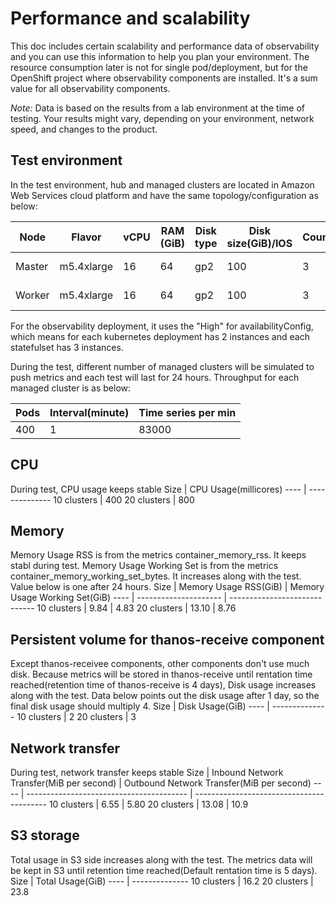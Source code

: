 
# Performance and scalability

This doc includes certain scalability and performance data of observability and you can use this information to help you plan your environment. 
The resource consumption later is not for single pod/deployment, but for the OpenShift project where observability components are installed. It's a sum value for all observability components.


*Note:* Data is based on the results from a lab environment at the time of testing.
Your results might vary, depending on your environment, network speed, and changes to the product.

## Test environment
In the test environment, hub and managed clusters are located in Amazon Web Services cloud platform and have the same topology/configuration as below:


| Node   | Flavor	    | vCPU	 | RAM (GiB)	 | Disk type	 | Disk size(GiB)/IOS	 | Count	 | Region    |
|--------|------------|-------|------------|------------|---------------------|--------|-----------|
| Master | m5.4xlarge | 16    | 64         | gp2        | 100                 | 3      | sa-east-1 |
| Worker | m5.4xlarge | 16    | 64         | gp2        | 100                 | 3      | sa-east-1 |

For the observability deployment, it uses the "High" for availabilityConfig, which means for each kubernetes deployment has 2 instances and each statefulset has 3 instances.

During the test, different number of managed clusters will be simulated to push metrics and each test will last for 24 hours.
Throughput for each managed cluster is as below:

| Pods | Interval(minute) | Time series per min |
|------|------------------|---------------------|
| 400  | 1                | 83000               |

## CPU
During test, CPU usage keeps stable
Size | CPU Usage(millicores)
---- | --------------
10 clusters | 400
20 clusters | 800

## Memory
Memory Usage RSS is from the metrics container_memory_rss. It keeps stabl during test.
Memory Usage Working Set is from the metrics container_memory_working_set_bytes. It increases along with the test. Value below is one after 24 hours.
Size | Memory Usage RSS(GiB) | Memory Usage Working Set(GiB)
---- | --------------------- | -----------------------------
10 clusters | 9.84 | 4.83
20 clusters | 13.10 | 8.76

## Persistent volume for thanos-receive component
Except thanos-receivee components, other components don't use much disk. Because metrics will be stored in thanos-receive until rentation time reached(retention time of thanos-receive is 4 days), 
Disk usage increases along with the test. Data below points out the disk usage after 1 day, so the final disk usage should multiply 4.
Size | Disk Usage(GiB)
---- | --------------
10 clusters | 2
20 clusters | 3

## Network transfer
During test, network transfer keeps stable
Size | Inbound Network Transfer(MiB per second) | Outbound Network Transfer(MiB per second)
---- | ---------------------------------------- | -----------------------------------------
10 clusters | 6.55 | 5.80
20 clusters | 13.08 | 10.9

## S3 storage
Total usage in S3 side increases along with the test. The metrics data will be kept in S3 until retention time reached(Default rentation time is 5 days).
Size | Total Usage(GiB)
---- | --------------
10 clusters | 16.2
20 clusters | 23.8

